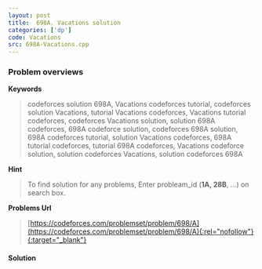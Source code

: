 ```yaml
---
layout: post
title:  698A. Vacations solution
categories: ['dp']
code: Vacations
src: 698A-Vacations.cpp
---
```

### **Problem overviews**

**Keywords**
> codeforces solution 698A, Vacations codeforces tutorial, codeforces solution Vacations, tutorial Vacations codeforces, Vacations tutorial codeforces, codeforces Vacations solution, solution 698A codeforces, 698A codeforce solution, codeforces 698A solution, 698A codeforces tutorial, solution Vacations codeforces, 698A tutorial codeforces, tutorial 698A codeforces, Vacations codeforce solution, solution codeforces Vacations, solution codeforces 698A

**Hint**
> To find solution for any problems, Enter probleam_id (**1A, 28B**, ...) on search box. 

**Problems Url**
> [https://codeforces.com/problemset/problem/698/A](https://codeforces.com/problemset/problem/698/A){:rel="nofollow"}{:target="_blank"}

#### **Solution**



